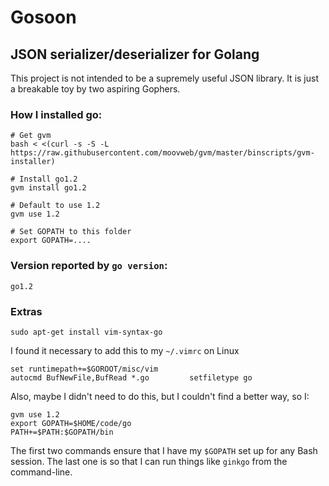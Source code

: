 # Gosoon
## JSON serializer/deserializer for Golang

This project is not intended to be a supremely useful JSON library.
It is just a breakable toy by two aspiring Gophers.

### How I installed go:
```
# Get gvm
bash < <(curl -s -S -L https://raw.githubusercontent.com/moovweb/gvm/master/binscripts/gvm-installer)

# Install go1.2
gvm install go1.2

# Default to use 1.2
gvm use 1.2

# Set GOPATH to this folder
export GOPATH=....
```

### Version reported by `go version`:
```
go1.2
```

### Extras
```
sudo apt-get install vim-syntax-go
```

I found it necessary to add this to my `~/.vimrc` on Linux

    set runtimepath+=$GOROOT/misc/vim
    autocmd BufNewFile,BufRead *.go         setfiletype go

Also, maybe I didn't need to do this, but I couldn't find a better way, so I:

    gvm use 1.2
    export GOPATH=$HOME/code/go
    PATH+=$PATH:$GOPATH/bin

The first two commands ensure that I have my `$GOPATH` set up for any Bash
session. The last one is so that I can run things like `ginkgo` from the
command-line.
